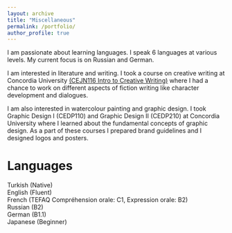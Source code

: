 ```yaml
---
layout: archive
title: "Miscellaneous"
permalink: /portfolio/
author_profile: true
---
```


I am passionate about learning languages. I speak 6 languages at various levels. My current focus is on Russian and German.

I am interested in literature and writing. I took a course on creative writing at Concordia University [(CEJN116 Intro to Creative Writing)](https://www.concordia.ca/cce/courses/details.html?subject=CEJN&catalog_number=116) where I had a chance to work on different aspects of fiction writing like character development and dialogues. 

I am also interested in watercolour painting and graphic design. I took Graphic Design I (CEDP110) and Graphic Design II (CEDP210) at Concordia University where I learned about the fundamental concepts of graphic design. As a part of these courses I prepared brand guidelines and I designed logos and posters.

# Languages
Turkish (Native) <br/>
English (Fluent) <br/>
French (TEFAQ Compréhension orale: C1, Expression orale: B2) <br/>
Russian (B2) <br/>
German (B1.1) <br/>
Japanese (Beginner) <br/>
